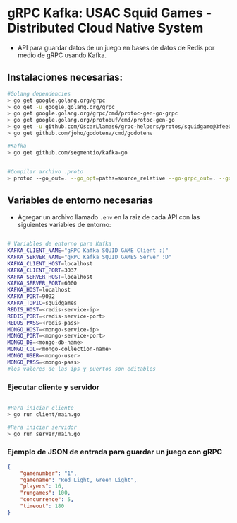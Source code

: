 # gRPC Kafka: USAC Squid Games - Distributed Cloud Native System

- API para guardar datos de un juego en bases de datos de Redis por medio de gRPC usando Kafka. 


## Instalaciones necesarias:

```bash
#Golang dependencies
> go get google.golang.org/grpc
> go get -u google.golang.org/grpc
> go get google.golang.org/grpc/cmd/protoc-gen-go-grpc
> go get google.golang.org/protobuf/cmd/protoc-gen-go
> go get -u github.com/OscarLlamas6/grpc-helpers/protos/squidgame@3fee080cdaf278014e90fde74f6655a8b9513b2f
> go get github.com/joho/godotenv/cmd/godotenv

#Kafka
> go get github.com/segmentio/kafka-go


#Compilar archivo .proto
> protoc --go_out=. --go_opt=paths=source_relative --go-grpc_out=. --go-grpc_opt=paths=source_relative <.proto filename path>
```

## Variables de entorno necesarias

- Agregar un archivo llamado `.env` en la raiz de cada API con las siguientes variables de entorno:

```bash

# Variables de entorno para Kafka
KAFKA_CLIENT_NAME="gRPC Kafka SQUID GAME Client :)"
KAFKA_SERVER_NAME="gRPC Kafka SQUID GAMES Server :D"
KAFKA_CLIENT_HOST=localhost
KAFKA_CLIENT_PORT=3037
KAFKA_SERVER_HOST=localhost
KAFKA_SERVER_PORT=6000
KAFKA_HOST=localhost
KAFKA_PORT=9092
KAFKA_TOPIC=squidgames
REDIS_HOST=<redis-service-ip>
REDIS_PORT=<redis-service-port>
REDUS_PASS=<redis-pass>
MONGO_HOST=<mongo-service-ip>
MONGO_PORT=<mongo-service-port>
MONGO_DB=<mongo-db-name>
MONGO_COL=<mongo-collection-name>
MONGO_USER=<mongo-user>
MONGO_PASS=<mongo-pass>
#los valores de las ips y puertos son editables

```


### Ejecutar cliente y servidor

```bash

#Para iniciar cliente
> go run client/main.go

#Para iniciar servidor
> go run server/main.go
```

### Ejemplo de JSON de entrada para guardar un juego con gRPC

```json
{
    "gamenumber": "1",
    "gamename": "Red Light, Green Light",
    "players": 16,
    "rungames": 100,
    "concurrence": 5,
    "timeout": 180
}
```